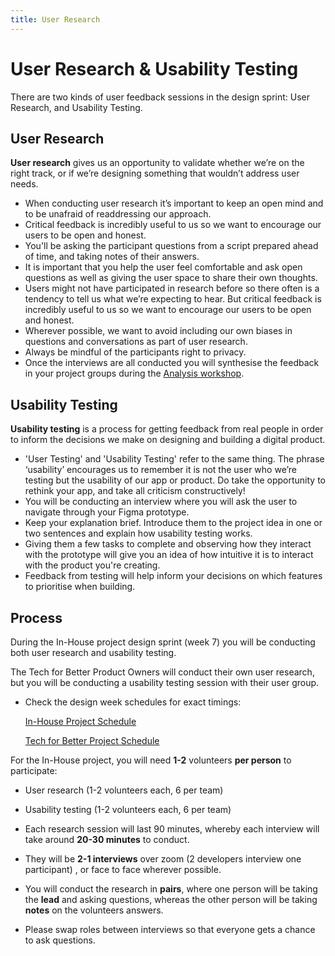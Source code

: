 ```yaml
---
title: User Research
---
```


# User Research & Usability Testing

There are two kinds of user feedback sessions in the design sprint: User Research, and Usability Testing.

## User Research

**User research** gives us an opportunity to validate whether we’re on the right track, or if we’re designing something that wouldn’t address user needs.

- When conducting user research it’s important to keep an open mind and to be unafraid of readdressing our approach.
- Critical feedback is incredibly useful to us so we want to encourage our users to be open and honest.
- You'll be asking the participant questions from a script prepared ahead of time, and taking notes of their answers.
- It is important that you help the user feel comfortable and ask open questions as well as giving the user space to share their own thoughts.
- Users might not have participated in research before so there often is a tendency to tell us what we’re expecting to hear. But critical feedback is incredibly useful to us so we want to encourage our users to be open and honest.
- Wherever possible, we want to avoid including our own biases in questions and conversations as part of user research.
- Always be mindful of the participants right to privacy.
- Once the interviews are all conducted you will synthesise the feedback in your project groups during the [Analysis workshop](https://fac-slides.netlify.app/slides/analysis-talk/#0).

## Usability Testing

**Usability testing** is a process for getting feedback from real people in order to inform the decisions we make on designing and building a digital product.

- 'User Testing' and 'Usability Testing' refer to the same thing. The phrase ‘usability’ encourages us to remember it is not the user who we’re testing but the usability of our app or product. Do take the opportunity to rethink your app, and take all criticism constructively!
- You will be conducting an interview where you will ask the user to navigate through your Figma prototype.
- Keep your explanation brief. Introduce them to the project idea in one or two sentences and explain how usability testing works.
- Giving them a few tasks to complete and observing how they interact with the prototype will give you an idea of how intuitive it is to interact with the product you're creating.
- Feedback from testing will help inform your decisions on which features to prioritise when building.

## Process

During the In-House project design sprint (week 7) you will be conducting both
user research and usability testing.

The Tech for Better Product Owners will conduct their own user research, but you will be conducting a usability testing session with their user group.

- Check the design week schedules for exact timings:

  [In-House Project Schedule ](/course/syllabus/developer/projects/in-house-design/schedule/)

  [Tech for Better Project Schedule](/course/syllabus/developer/projects/tfb-design/schedule/)

For the In-House project, you will need **1-2** volunteers **per person** to participate:

- User research (1-2 volunteers each, 6 per team)
- Usability testing (1-2 volunteers each, 6 per team)

- Each research session will last 90 minutes, whereby each interview will take around **20-30 minutes** to conduct.
- They will be **2-1 interviews** over zoom (2 developers interview one participant) , or face to face wherever possible.
- You will conduct the research in **pairs**, where one person will be taking the **lead** and asking questions, whereas the other person will be taking **notes** on the volunteers answers.
- Please swap roles between interviews so that everyone gets a chance to ask questions.
